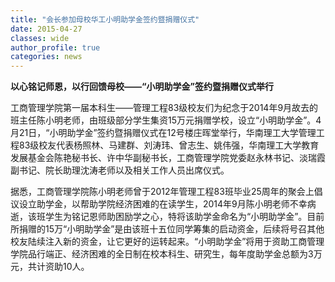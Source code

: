 ```yaml
---
title: "会长参加母校华工小明助学金签约暨捐赠仪式"
date: 2015-04-27
classes: wide
author_profile: true
categories: news
---
```


**以心铭记师恩，以行回馈母校——“小明助学金”签约暨捐赠仪式举行**

工商管理学院第一届本科生——管理工程83级校友们为纪念于2014年9月故去的班主任陈小明老师，由班级部分学生集资15万元捐赠学校，设立“小明助学金”。4月21日，“小明助学金”签约暨捐赠仪式在12号楼庄晖堂举行，华南理工大学管理工程83级校友代表杨照林、马建群、刘涛玮、曾志生、姚伟强，华南理工大学教育发展基金会陈艳秘书长、许中华副秘书长，工商管理学院党委赵永林书记、淡瑞霞副书记、院长助理沈涛老师以及相关工作人员出席仪式。

据悉，工商管理学院陈小明老师曾于2012年管理工程83班毕业25周年的聚会上倡议设立助学金，以帮助学院经济困难的在读学生，2014年9月陈小明老师不幸病逝，该班学生为铭记恩师助困励学之心，特将该助学金命名为“小明助学金”。目前所捐赠的15万“小明助学金”是由该班十五位同学筹集的启动资金，后续将号召其他校友陆续注入新的资金，让它更好的运转起来。“小明助学金”将用于资助工商管理学院品行端正、经济困难的全日制在校本科生、研究生，每年度助学金总额为3万元，共计资助10人。